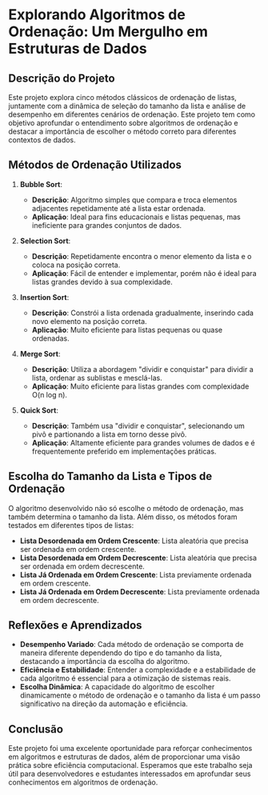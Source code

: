 # Explorando Algoritmos de Ordenação: Um Mergulho em Estruturas de Dados

## Descrição do Projeto

Este projeto explora cinco métodos clássicos de ordenação de listas, juntamente com a dinâmica de seleção do tamanho da lista e análise de desempenho em diferentes cenários de ordenação. Este projeto tem como objetivo aprofundar o entendimento sobre algoritmos de ordenação e destacar a importância de escolher o método correto para diferentes contextos de dados.

## Métodos de Ordenação Utilizados

1. **Bubble Sort**:
   - **Descrição**: Algoritmo simples que compara e troca elementos adjacentes repetidamente até a lista estar ordenada.
   - **Aplicação**: Ideal para fins educacionais e listas pequenas, mas ineficiente para grandes conjuntos de dados.

2. **Selection Sort**:
   - **Descrição**: Repetidamente encontra o menor elemento da lista e o coloca na posição correta.
   - **Aplicação**: Fácil de entender e implementar, porém não é ideal para listas grandes devido à sua complexidade.

3. **Insertion Sort**:
   - **Descrição**: Constrói a lista ordenada gradualmente, inserindo cada novo elemento na posição correta.
   - **Aplicação**: Muito eficiente para listas pequenas ou quase ordenadas.

4. **Merge Sort**:
   - **Descrição**: Utiliza a abordagem "dividir e conquistar" para dividir a lista, ordenar as sublistas e mesclá-las.
   - **Aplicação**: Muito eficiente para listas grandes com complexidade O(n log n).

5. **Quick Sort**:
   - **Descrição**: Também usa "dividir e conquistar", selecionando um pivô e partionando a lista em torno desse pivô.
   - **Aplicação**: Altamente eficiente para grandes volumes de dados e é frequentemente preferido em implementações práticas.

## Escolha do Tamanho da Lista e Tipos de Ordenação

O algoritmo desenvolvido não só escolhe o método de ordenação, mas também determina o tamanho da lista. Além disso, os métodos foram testados em diferentes tipos de listas:

- **Lista Desordenada em Ordem Crescente**: Lista aleatória que precisa ser ordenada em ordem crescente.
- **Lista Desordenada em Ordem Decrescente**: Lista aleatória que precisa ser ordenada em ordem decrescente.
- **Lista Já Ordenada em Ordem Crescente**: Lista previamente ordenada em ordem crescente.
- **Lista Já Ordenada em Ordem Decrescente**: Lista previamente ordenada em ordem decrescente.

## Reflexões e Aprendizados

- **Desempenho Variado**: Cada método de ordenação se comporta de maneira diferente dependendo do tipo e do tamanho da lista, destacando a importância da escolha do algoritmo.
- **Eficiência e Estabilidade**: Entender a complexidade e a estabilidade de cada algoritmo é essencial para a otimização de sistemas reais.
- **Escolha Dinâmica**: A capacidade do algoritmo de escolher dinamicamente o método de ordenação e o tamanho da lista é um passo significativo na direção da automação e eficiência.


## Conclusão

Este projeto foi uma excelente oportunidade para reforçar conhecimentos em algoritmos e estruturas de dados, além de proporcionar uma visão prática sobre eficiência computacional. Esperamos que este trabalho seja útil para desenvolvedores e estudantes interessados em aprofundar seus conhecimentos em algoritmos de ordenação.
